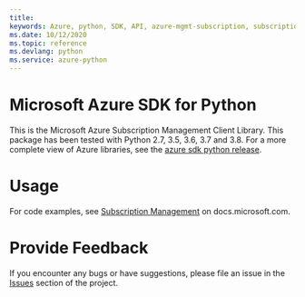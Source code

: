 ```yaml
---
title: 
keywords: Azure, python, SDK, API, azure-mgmt-subscription, subscription
ms.date: 10/12/2020
ms.topic: reference
ms.devlang: python
ms.service: azure-python
---
```

# Microsoft Azure SDK for Python

This is the Microsoft Azure Subscription Management Client Library.
This package has been tested with Python 2.7, 3.5, 3.6, 3.7 and 3.8.
For a more complete view of Azure libraries, see the [azure sdk python release](https://aka.ms/azsdk/python/all).


# Usage

For code examples, see [Subscription Management](https://docs.microsoft.com/python/api/overview/azure/)
on docs.microsoft.com.


# Provide Feedback

If you encounter any bugs or have suggestions, please file an issue in the
[Issues](https://github.com/Azure/azure-sdk-for-python/issues)
section of the project.




